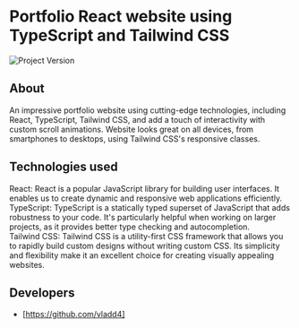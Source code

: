 # Portfolio React website using TypeScript and Tailwind CSS
<img src="https://img.shields.io/badge/Project%20Version-1.0.0-green" alt="Project Version">

## About
An impressive portfolio website using cutting-edge technologies, including React, TypeScript, Tailwind CSS, and add a touch of interactivity with custom scroll animations.
Website looks great on all devices, from smartphones to desktops, using Tailwind CSS's responsive classes.

## Technologies used
 React: React is a popular JavaScript library for building user interfaces. It enables us to create dynamic and responsive web applications efficiently.
 <br> TypeScript: TypeScript is a statically typed superset of JavaScript that adds robustness to your code. It's particularly helpful when working on larger projects, as it provides better type checking and autocompletion.
 <br> Tailwind CSS: Tailwind CSS is a utility-first CSS framework that allows you to rapidly build custom designs without writing custom CSS. Its simplicity and flexibility make it an excellent choice for creating visually appealing websites.

## Developers
- [https://github.com/vladd4]
